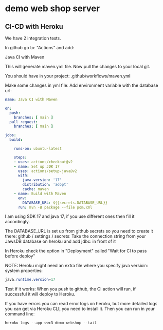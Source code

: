 # demo web shop server

## CI-CD with Heroku

We have 2 integration tests.

In github go to: "Actions" and add:

Java CI with Maven

This will generate maven.yml file. Now pull the changes to your local git.

You should have in your project: .github/workflows/maven.yml

Make some changes in yml file:
Add environment variable with the database url:

```yml
name: Java CI with Maven

on:
  push:
    branches: [ main ]
  pull_request:
    branches: [ main ]

jobs:
  build:

    runs-on: ubuntu-latest

    steps:
    - uses: actions/checkout@v2
    - name: Set up JDK 17
      uses: actions/setup-java@v2
      with:
        java-version: '17'
        distribution: 'adopt'
        cache: maven
    - name: Build with Maven
      env:
        DATABASE_URL: ${{secrets.DATABASE_URL}}
      run: mvn -B package --file pom.xml
```

I am using SDK 17 and java 17, if you use different ones then fill it accordingly.

The DATABASE_URL is set up from github secrets so you need to create it there:
github / settings / secrets:
Take the connection string from your JawsDB database on heroku and add jdbc: in front of it

In Heroku check the option in "Deployment" called "Wait for CI to pass before deploy"

NOTE: Heroku might need an extra file where you specify java versioin: system.properties:

```java
java.runtime.version=17
```

Test if it works:
When you push to github, the CI action will run, if successful it will deploy to Heroku.

If you have errors you can read error logs on heroku, but more detailed logs you can get via Heroku CLI, you need to install it.
Then you can run in your command line:

```
heroku logs --app swc3-demo-webshop --tail
```